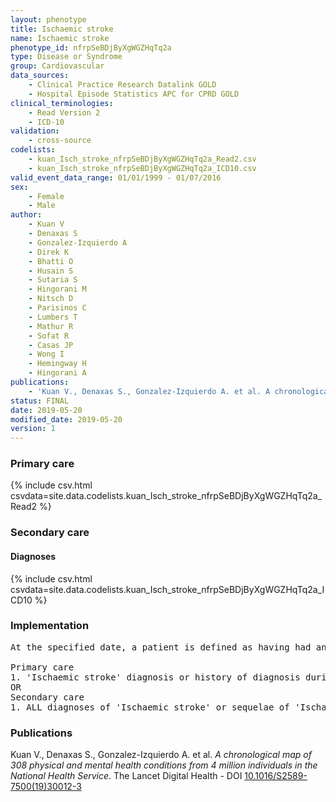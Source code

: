 ```yaml
---
layout: phenotype
title: Ischaemic stroke
name: Ischaemic stroke
phenotype_id: nfrpSeBDjByXgWGZHqTq2a 
type: Disease or Syndrome
group: Cardiovascular
data_sources: 
    - Clinical Practice Research Datalink GOLD
    - Hospital Episode Statistics APC for CPRD GOLD
clinical_terminologies: 
    - Read Version 2
    - ICD-10
validation: 
    - cross-source
codelists: 
    - kuan_Isch_stroke_nfrpSeBDjByXgWGZHqTq2a_Read2.csv
    - kuan_Isch_stroke_nfrpSeBDjByXgWGZHqTq2a_ICD10.csv
valid_event_data_range: 01/01/1999 - 01/07/2016
sex: 
    - Female
    - Male
author: 
    - Kuan V
    - Denaxas S
    - Gonzalez-Izquierdo A
    - Direk K
    - Bhatti O
    - Husain S
    - Sutaria S
    - Hingorani M
    - Nitsch D
    - Parisinos C
    - Lumbers T
    - Mathur R
    - Sofat R
    - Casas JP
    - Wong I
    - Hemingway H
    - Hingorani A
publications: 
    - 'Kuan V., Denaxas S., Gonzalez-Izquierdo A. et al. A chronological map of 308 physical and mental health conditions from 4 million individuals in the National Health Service. The Lancet Digital Health - DOI: 10.1016/S2589-7500(19)30012-3' 
status: FINAL
date: 2019-05-20
modified_date: 2019-05-20
version: 1
---
```

### Primary care 
{% include csv.html csvdata=site.data.codelists.kuan_Isch_stroke_nfrpSeBDjByXgWGZHqTq2a_Read2 %}
### Secondary care 
#### Diagnoses 
{% include csv.html csvdata=site.data.codelists.kuan_Isch_stroke_nfrpSeBDjByXgWGZHqTq2a_ICD10 %}
### Implementation 
<pre>At the specified date, a patient is defined as having had an 'Ischaemic stroke' IF they meet the criteria for any of the following on or before the specified date. The earliest date on which the individual meets any of the following criteria on or before the specified date is defined as the first event date:

Primary care
1. 'Ischaemic stroke' diagnosis or history of diagnosis during a consultation 
OR
Secondary care
1. ALL diagnoses of 'Ischaemic stroke' or sequelae of 'Ischaemic stroke' during a hospitalization</pre> 
 
### Publications 
Kuan V., Denaxas S., Gonzalez-Izquierdo A. et al. _A chronological map of 308 physical and mental health conditions from 4 million individuals in the National Health Service_. The Lancet Digital Health - DOI <a href='https://www.thelancet.com/journals/landig/article/PIIS2589-7500(19)30012-3/fulltext'>10.1016/S2589-7500(19)30012-3</a>